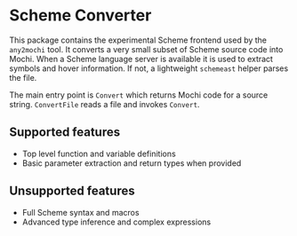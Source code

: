 # Scheme Converter

This package contains the experimental Scheme frontend used by the `any2mochi` tool. It converts a very small subset of Scheme source code into Mochi. When a Scheme language server is available it is used to extract symbols and hover information. If not, a lightweight `schemeast` helper parses the file.

The main entry point is `Convert` which returns Mochi code for a source string. `ConvertFile` reads a file and invokes `Convert`.

## Supported features

- Top level function and variable definitions
- Basic parameter extraction and return types when provided

## Unsupported features

- Full Scheme syntax and macros
- Advanced type inference and complex expressions
